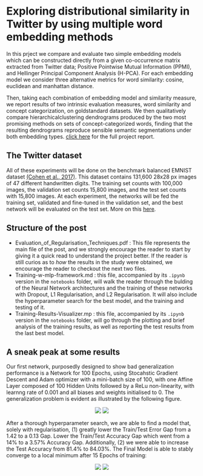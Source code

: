# Exploring distributional similarity in Twitter by using multiple word embedding methods
In this prject we compare and evaluate two simple embedding models which can be constructed directly from a given co-occurrence matrix extracted from Twitter data; Positive Pointwise Mutual Information (PPMI), and Hellinger Principal Component Analysis (H-PCA). For each embedding model we consider three alternative metrics for word similarity: cosine, euclidean and manhattan distance. 

Then, taking each combination of embedding model and similarity measure, we report results of two intrinsic evaluation measures, word similarity and concept categorization, on goldstandard datasets. We then qualitatively compare hierarchicalclustering dendrograms produced by the two most promising methods on sets of concept-categorized words, finding that the resulting dendrograms reproduce sensible semantic segmentations under both embedding types. [click here](https://github.com/federicoarenasl/Evaluating-w-Embeddings/blob/main/Evaluating_Word_Embbeddings.pdf) for the full project report.

## The Twitter dataset
All of these experiments will be done on the benchmark balanced EMNIST dataset [(Cohen et al., 2017)](https://arxiv.org/pdf/1702.05373.pdf). This dataset contains 131,600 28x28 px images of 47 different handwritten digits. The training set counts with 100,000 images, the validation set counts 15,800 images, and the test set counts with 15,800 images. At each experiment, the networks will be fed the training set, validated and fine-tuned in the validation set, and the best network will be evaluated on the test set. More on this [here](https://www.nist.gov/itl/products-and-services/emnist-dataset).

## Structure of the post
  - Evaluation_of_Regularisation_Techniques.pdf : This file represents the main file of the post, and we strongly encourage the reader to start by giving it a quick read to understand the project better. If the reader is still curios as to _how_ the results in the study were obtained, we encourage the reader to checkout the next two files.
  - Training-w-mlp-framework.md : this file, accompanied by its ```.ipynb``` version in the ```notebooks``` folder, will walk the reader through the bulding of the Neural Network architectures and the training of these networks with Dropout, L1 Regularisation, and L2 Regularisation. It will also include the hyperparameter search for the best model, and the training and testing of it.
  - Training-Results-Visualizer.mp : this file, accompanied by its ```.ipynb``` version in the ```notebooks``` folder, will go through the plotting and brief analysis of the training results, as well as reporting the test results from the last best model.
 
 ## A sneak peak at some results
Our first network, purposedly designed to show bad generalization performance is a Network for 100 Epochs, using Stocahstic Gradient Descent and Adam optimizer with a mini-batch size of 100, with one Affine Layer composed of 100 Hidden Units followed by a ReLu non-linearity, with learnng rate of 0.001 and all biases and weights initialised to 0. The generalization problem is evident as illustrated by the following figure.

<p align="center">
<img  src="Evaluating-w-Embeddings/plots/H-PCA_dist_semantics.png">
<img  src="Evaluating-w-Embeddings/plots/PPMI_dist_semantics.png">
</p>

After a thorough hyperparameter search, we are able to find a model that, solely with regularisation, (1) greatly lower the Train/Test Error Gap from a 1.42 to a 0.13 Gap. Lower the Train/Test Accuracy Gap which went from a 14% to a 3.57% Accuracy Gap. Additionally, (2) we were able to increase the Test Accuracy from 81.4% to 84.03%. The Final Model is able to stably converge to a local minimum after 15 Epochs of training:

<p align="center">
<img  src="Evaluating-w-Embeddings/plots/PPMI_dendrogram.png">
<img  src="Evaluating-w-Embeddings/plots/H-PCA_dendrogram.png">
</p>
